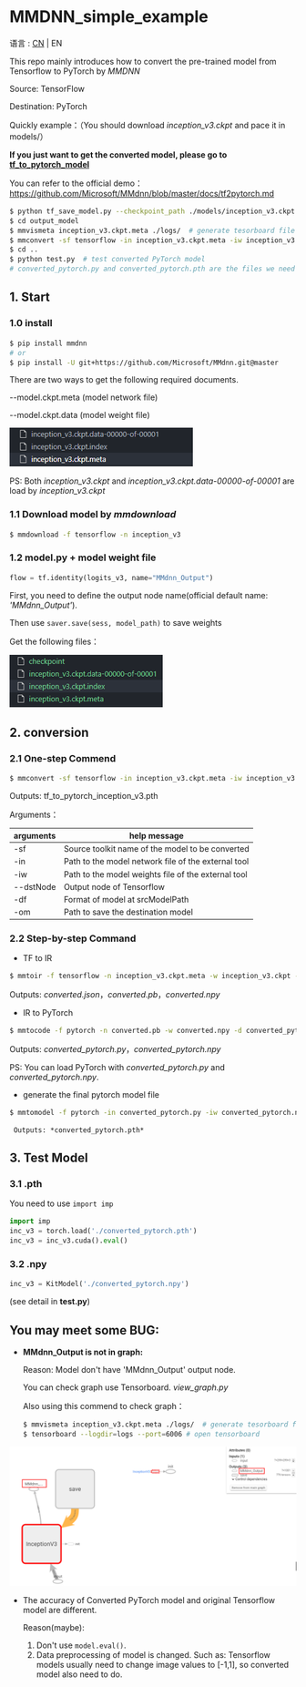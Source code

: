 # MMDNN_simple_example

语言 : [CN](./README.md) | EN

This repo mainly introduces how to convert the pre-trained model from  Tensorflow  to  PyTorch by *<a herf='https://github.com/microsoft/MMdnn'>MMDNN</a>*

Source: TensorFlow

Destination: PyTorch

Quickly example：（You should download *inception_v3.ckpt* and pace it in models/）

**If you just want to get the converted model, please go to [tf_to_pytorch_model](https://github.com/ylhz/tf_to_pytorch_model)**

You can refer to the official demo：<a herf='https://github.com/Microsoft/MMdnn/blob/master/docs/tf2pytorch.md'>https://github.com/Microsoft/MMdnn/blob/master/docs/tf2pytorch.md</a>

```sh
$ python tf_save_model.py --checkpoint_path ./models/inception_v3.ckpt --output_path output_model/inception_v3.ckpt # generate .meta and .data
$ cd output_model
$ mmvismeta inception_v3.ckpt.meta ./logs/  # generate tesorboard file
$ mmconvert -sf tensorflow -in inception_v3.ckpt.meta -iw inception_v3.ckpt --dstNode MMdnn_Output -df pytorch -om converted_pytorch.pth  # one-step converted
$ cd ..
$ python test.py  # test converted PyTorch model
# converted_pytorch.py and converted_pytorch.pth are the files we need 
```



## 1. Start

### 1.0 install

   ```bash
   $ pip install mmdnn
   # or 
   $ pip install -U git+https://github.com/Microsoft/MMdnn.git@master
   ```

   There are two ways to get the following required documents.

   --model.ckpt.meta (model network file)

   --model.ckpt.data (model weight file)

   ![image-20210421220158771](./readme_img/image-20210421220158771.png)

   

   PS: Both *inception_v3.ckpt* and *inception_v3.ckpt.data-00000-of-00001* are load by *inception_v3.ckpt*

   

### 1.1 Download model by *mmdownload*

   ```bash
   $ mmdownload -f tensorflow -n inception_v3
   ```
### 1.2 model.py + model weight file

   ```python
   flow = tf.identity(logits_v3, name="MMdnn_Output")  
   ```

   First, you need to define the output node name(official default name: *'MMdnn_Output'*). 

   Then use ```saver.save(sess, model_path)``` to save weights

   Get the following files：

   ![image-20210422090831223](readme_img/image-20210422090831223.png)

## 2. conversion 

### 2.1 One-step Commend

   ```bash
   $ mmconvert -sf tensorflow -in inception_v3.ckpt.meta -iw inception_v3.ckpt --dstNode MMdnn_Output -df pytorch -om tf_to_pytorch_inception_v3.pth
   ```

   Outputs: tf_to_pytorch_inception_v3.pth

   Arguments：

   | arguments | help message                                        |
   | --------- | --------------------------------------------------- |
   | -sf       | Source toolkit name of the model to be converted    |
   | -in       | Path to the model network file of the external tool |
   | -iw       | Path to the model weights file of the external tool |
   | --dstNode | Output node of Tensorflow                           |
   | -df       | Format of model at srcModelPath                     |
   | -om       | Path to save the destination model                  |

   

### 2.2 Step-by-step Command

   * TF to IR

   ```bash
   $ mmtoir -f tensorflow -n inception_v3.ckpt.meta -w inception_v3.ckpt --dstNode outputs -o converted
   ```

   Outputs: *converted.json*，*converted.pb*，*converted.npy*
   

   * IR to PyTorch

   ```bash
   $ mmtocode -f pytorch -n converted.pb -w converted.npy -d converted_pytorch.py -dw converted_pytorch.npy
   ```

   Outputs: *converted_pytorch.py*，*converted_pytorch.npy*

   PS: You can load PyTorch with *converted_pytorch.py* and *converted_pytorch.npy*.

   * generate the final pytorch model file

   ```bash
   $ mmtomodel -f pytorch -in converted_pytorch.py -iw converted_pytorch.npy -o converted_pytorch.pth
   ```

     Outputs: *converted_pytorch.pth*

## 3. Test Model

### 3.1 .pth

   You need to use ```import imp```

   ```python
   import imp
   inc_v3 = torch.load('./converted_pytorch.pth')
   inc_v3 = inc_v3.cuda().eval()
   ```

### 3.2 .npy

   ```python
   inc_v3 = KitModel('./converted_pytorch.npy')
   ```

   (see detail in <a herf='./test.py'> **test.py**</a>)

## You may meet some BUG:

* **MMdnn_Output is not in graph:**

  Reason: Model don't have 'MMdnn_Output' output node.

  You can check graph use Tensorboard.  *<a herf='./models/view_graph.py'>view_graph.py</a>*

  Also using this commend to check graph：
  
  ```bash
  $ mmvismeta inception_v3.ckpt.meta ./logs/  # generate tesorboard file
  $ tensorboard --logdir=logs --port=6006 # open tensorboard
  ```

![image-20210422091652201](./readme_img/image-20210422091652201.png)


* The accuracy of Converted PyTorch model and original Tensorflow model are different.

  Reason(maybe): 
  
  1. Don't use ```model.eval()```.
  2. Data preprocessing of model is changed. Such as: Tensorflow models usually need to change image values to [-1,1], so converted model also need to do.
